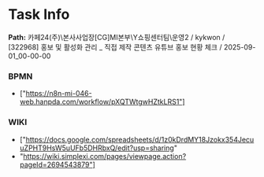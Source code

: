 # Task Info

**Path:** 카페24(주)\본사사업장\[CG]MI본부\Y쇼핑센터팀\운영2 / kykwon / [322968] 홍보 및 활성화 관리 _ 직접 제작 콘텐츠 유튜브 홍보 현황 체크 / 2025-09-01_00-00-00

### BPMN
- ["https://n8n-mi-046-web.hanpda.com/workflow/pXQTWtgwHZtkLRS1"]

### WIKI
- ["https://docs.google.com/spreadsheets/d/1z0kDrdMY18Jzokx354JecuuZPHT9HsW5uUFb5DHRbxQ/edit?usp=sharing"
- "https://wiki.simplexi.com/pages/viewpage.action?pageId=2694543879"]

